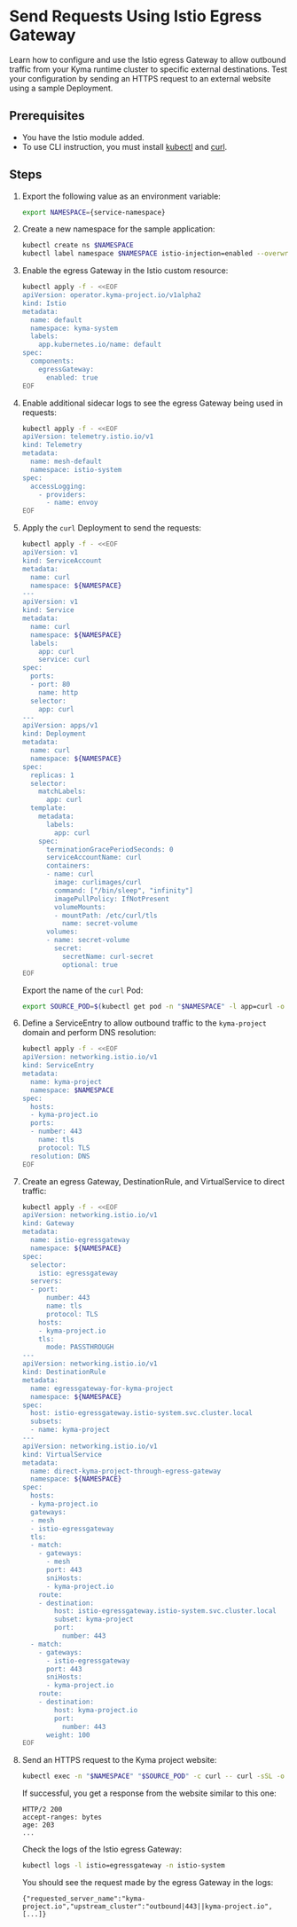 # Send Requests Using Istio Egress Gateway
Learn how to configure and use the Istio egress Gateway to allow outbound traffic from your Kyma runtime cluster to specific external destinations. Test your configuration by sending an HTTPS request to an external website using a sample Deployment.

## Prerequisites

* You have the Istio module added.
* To use CLI instruction, you must install [kubectl](https://kubernetes.io/docs/tasks/tools/#kubectl)
  and [curl](https://curl.se/).

## Steps

1. Export the following value as an environment variable:

    ```bash
    export NAMESPACE={service-namespace}
    ```

2. Create a new namespace for the sample application:
    ```bash
    kubectl create ns $NAMESPACE
    kubectl label namespace $NAMESPACE istio-injection=enabled --overwrite
    ```

3. Enable the egress Gateway in the Istio custom resource:
   ```bash
   kubectl apply -f - <<EOF
   apiVersion: operator.kyma-project.io/v1alpha2
   kind: Istio
   metadata:
     name: default
     namespace: kyma-system
     labels:
       app.kubernetes.io/name: default
   spec:
     components:
       egressGateway:
         enabled: true
   EOF
   ```

4. Enable additional sidecar logs to see the egress Gateway being used in requests:
    ```bash
    kubectl apply -f - <<EOF
    apiVersion: telemetry.istio.io/v1
    kind: Telemetry
    metadata:
      name: mesh-default
      namespace: istio-system
    spec:
      accessLogging:
        - providers:
          - name: envoy
    EOF
    ```

5. Apply the `curl` Deployment to send the requests:
    ```bash
    kubectl apply -f - <<EOF
    apiVersion: v1
    kind: ServiceAccount
    metadata:
      name: curl
      namespace: ${NAMESPACE}
    ---
    apiVersion: v1
    kind: Service
    metadata:
      name: curl
      namespace: ${NAMESPACE}
      labels:
        app: curl
        service: curl
    spec:
      ports:
      - port: 80
        name: http
      selector:
        app: curl
    ---
    apiVersion: apps/v1
    kind: Deployment
    metadata:
      name: curl
      namespace: ${NAMESPACE}
    spec:
      replicas: 1
      selector:
        matchLabels:
          app: curl
      template:
        metadata:
          labels:
            app: curl
        spec:
          terminationGracePeriodSeconds: 0
          serviceAccountName: curl
          containers:
          - name: curl
            image: curlimages/curl
            command: ["/bin/sleep", "infinity"]
            imagePullPolicy: IfNotPresent
            volumeMounts:
            - mountPath: /etc/curl/tls
              name: secret-volume
          volumes:
          - name: secret-volume
            secret:
              secretName: curl-secret
              optional: true
    EOF
    ```

   Export the name of the `curl` Pod:
    ```bash
   export SOURCE_POD=$(kubectl get pod -n "$NAMESPACE" -l app=curl -o jsonpath={.items..metadata.name})
    ```

6. Define a ServiceEntry to allow outbound traffic to the `kyma-project` domain and perform DNS resolution:
   
   ```bash
   kubectl apply -f - <<EOF
   apiVersion: networking.istio.io/v1
   kind: ServiceEntry
   metadata:
     name: kyma-project
     namespace: $NAMESPACE
   spec:
     hosts:
     - kyma-project.io
     ports:
     - number: 443
       name: tls
       protocol: TLS
     resolution: DNS
   EOF
   ```

7. Create an egress Gateway, DestinationRule, and VirtualService to direct traffic:
   
   ```bash
   kubectl apply -f - <<EOF
   apiVersion: networking.istio.io/v1
   kind: Gateway
   metadata:
     name: istio-egressgateway
     namespace: ${NAMESPACE}
   spec:
     selector:
       istio: egressgateway
     servers:
     - port:
         number: 443
         name: tls
         protocol: TLS
       hosts:
       - kyma-project.io
       tls:
         mode: PASSTHROUGH
   ---
   apiVersion: networking.istio.io/v1
   kind: DestinationRule
   metadata:
     name: egressgateway-for-kyma-project
     namespace: ${NAMESPACE}
   spec:
     host: istio-egressgateway.istio-system.svc.cluster.local
     subsets:
     - name: kyma-project
   ---
   apiVersion: networking.istio.io/v1
   kind: VirtualService
   metadata:
     name: direct-kyma-project-through-egress-gateway
     namespace: ${NAMESPACE}
   spec:
     hosts:
     - kyma-project.io
     gateways:
     - mesh
     - istio-egressgateway
     tls:
     - match:
       - gateways:
         - mesh
         port: 443
         sniHosts:
         - kyma-project.io
       route:
       - destination:
           host: istio-egressgateway.istio-system.svc.cluster.local
           subset: kyma-project
           port:
             number: 443
     - match:
       - gateways:
         - istio-egressgateway
         port: 443
         sniHosts:
         - kyma-project.io
       route:
       - destination:
           host: kyma-project.io
           port:
             number: 443
         weight: 100
   EOF
   ```
   
8. Send an HTTPS request to the Kyma project website:
   ```bash
   kubectl exec -n "$NAMESPACE" "$SOURCE_POD" -c curl -- curl -sSL -o /dev/null -D - https://kyma-project.io
   ```
   
   If successful, you get a response from the website similar to this one:
   ```
   HTTP/2 200
   accept-ranges: bytes
   age: 203
   ...
   ```
   
   Check the logs of the Istio egress Gateway:
   ```bash
   kubectl logs -l istio=egressgateway -n istio-system
   ```

   You should see the request made by the egress Gateway in the logs:
   ```
   {"requested_server_name":"kyma-project.io","upstream_cluster":"outbound|443||kyma-project.io",[...]}
   ```
